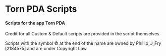 # Torn PDA Scripts
#### Scripts for the app Torn PDA 

Credit for all Custom & Default scripts are provided in the script themselves.

Scripts with the symbol © at the end of the name are owned by Phillip_J_Fry [2184575] and are under Copyright Law.
